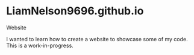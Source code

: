 # LiamNelson9696.github.io
Website

I wanted to learn how to create a website to showcase some of my code. This is a work-in-progress.
